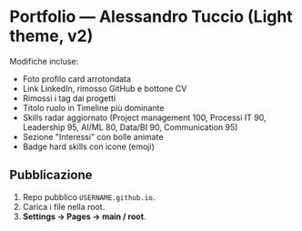 # Portfolio — Alessandro Tuccio (Light theme, v2)

Modifiche incluse:
- Foto profilo card arrotondata
- Link LinkedIn, rimosso GitHub e bottone CV
- Rimossi i tag dai progetti
- Titolo ruolo in Timeline più dominante
- Skills radar aggiornato (Project management 100, Processi IT 90, Leadership 95, AI/ML 80, Data/BI 90, Communication 95)
- Sezione "Interessi" con bolle animate
- Badge hard skills con icone (emoji)

## Pubblicazione
1. Repo pubblico `USERNAME.github.io`.
2. Carica i file nella root.
3. **Settings → Pages → main / root**.
